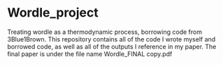 # Wordle_project
Treating wordle as a thermodynamic process, borrowing code from 3Blue1Brown. This repository contains all of the 
code I wrote myself and borrowed code, as well as all of the outputs I reference in my paper. The final paper is 
under the file name Wordle_FINAL copy.pdf


